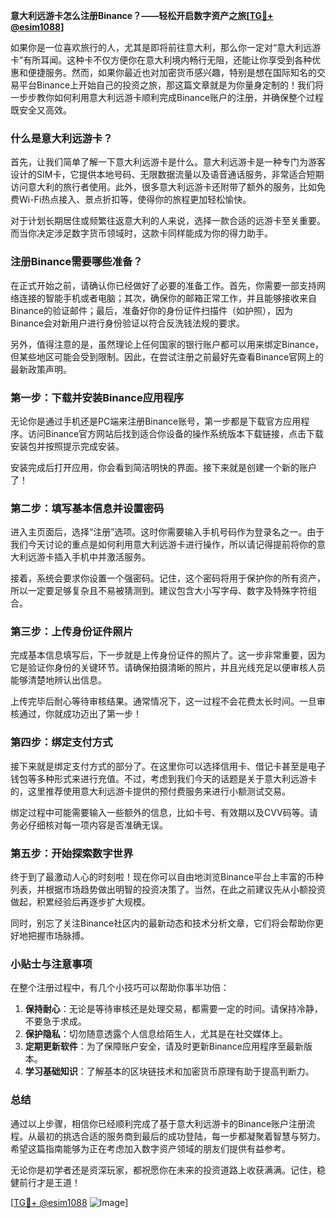 **意大利远游卡怎么注册Binance？——轻松开启数字资产之旅[[TG💪+ @esim1088](https://t.me/s/esim1088)]**

如果你是一位喜欢旅行的人，尤其是即将前往意大利，那么你一定对“意大利远游卡”有所耳闻。这种卡不仅方便你在意大利境内畅行无阻，还能让你享受到各种优惠和便捷服务。然而，如果你最近也对加密货币感兴趣，特别是想在国际知名的交易平台Binance上开始自己的投资之旅，那这篇文章就是为你量身定制的！我们将一步步教你如何利用意大利远游卡顺利完成Binance账户的注册，并确保整个过程既安全又高效。

### 什么是意大利远游卡？

首先，让我们简单了解一下意大利远游卡是什么。意大利远游卡是一种专门为游客设计的SIM卡，它提供本地号码、无限数据流量以及语音通话服务，非常适合短期访问意大利的旅行者使用。此外，很多意大利远游卡还附带了额外的服务，比如免费Wi-Fi热点接入、景点折扣等，使得你的旅程更加轻松愉快。

对于计划长期居住或频繁往返意大利的人来说，选择一款合适的远游卡至关重要。而当你决定涉足数字货币领域时，这款卡同样能成为你的得力助手。

### 注册Binance需要哪些准备？

在正式开始之前，请确认你已经做好了必要的准备工作。首先，你需要一部支持网络连接的智能手机或者电脑；其次，确保你的邮箱正常工作，并且能够接收来自Binance的验证邮件；最后，准备好你的身份证件扫描件（如护照），因为Binance会对新用户进行身份验证以符合反洗钱法规的要求。

另外，值得注意的是，虽然理论上任何国家的银行账户都可以用来绑定Binance，但某些地区可能会受到限制。因此，在尝试注册之前最好先查看Binance官网上的最新政策声明。

### 第一步：下载并安装Binance应用程序

无论你是通过手机还是PC端来注册Binance账号，第一步都是下载官方应用程序。访问Binance官方网站后找到适合你设备的操作系统版本下载链接，点击下载安装包并按照提示完成安装。

安装完成后打开应用，你会看到简洁明快的界面。接下来就是创建一个新的账户了！

### 第二步：填写基本信息并设置密码

进入主页面后，选择“注册”选项。这时你需要输入手机号码作为登录名之一。由于我们今天讨论的重点是如何利用意大利远游卡进行操作，所以请记得提前将你的意大利远游卡插入手机中并激活服务。

接着，系统会要求你设置一个强密码。记住，这个密码将用于保护你的所有资产，所以一定要足够复杂且不易被猜测到。建议包含大小写字母、数字及特殊字符组合。

### 第三步：上传身份证件照片

完成基本信息填写后，下一步就是上传身份证件的照片了。这一步非常重要，因为它是验证你身份的关键环节。请确保拍摄清晰的照片，并且光线充足以便审核人员能够清楚地辨认出信息。

上传完毕后耐心等待审核结果。通常情况下，这一过程不会花费太长时间。一旦审核通过，你就成功迈出了第一步！

### 第四步：绑定支付方式

接下来就是绑定支付方式的部分了。在这里你可以选择信用卡、借记卡甚至是电子钱包等多种形式来进行充值。不过，考虑到我们今天的话题是关于意大利远游卡的，这里推荐使用意大利远游卡提供的预付费服务来进行小额测试交易。

绑定过程中可能需要输入一些额外的信息，比如卡号、有效期以及CVV码等。请务必仔细核对每一项内容是否准确无误。

### 第五步：开始探索数字世界

终于到了最激动人心的时刻啦！现在你可以自由地浏览Binance平台上丰富的币种列表，并根据市场趋势做出明智的投资决策了。当然，在此之前建议先从小额投资做起，积累经验后再逐步扩大规模。

同时，别忘了关注Binance社区内的最新动态和技术分析文章，它们将会帮助你更好地把握市场脉搏。

### 小贴士与注意事项

在整个注册过程中，有几个小技巧可以帮助你事半功倍：

1. **保持耐心**：无论是等待审核还是处理交易，都需要一定的时间。请保持冷静，不要急于求成。
2. **保护隐私**：切勿随意透露个人信息给陌生人，尤其是在社交媒体上。
3. **定期更新软件**：为了保障账户安全，请及时更新Binance应用程序至最新版本。
4. **学习基础知识**：了解基本的区块链技术和加密货币原理有助于提高判断力。

### 总结

通过以上步骤，相信你已经顺利完成了基于意大利远游卡的Binance账户注册流程。从最初的挑选合适的服务商到最后的成功登陆，每一步都凝聚着智慧与努力。希望这篇指南能够为正在考虑加入数字资产领域的朋友们提供有益参考。

无论你是初学者还是资深玩家，都祝愿你在未来的投资道路上收获满满。记住，稳健前行才是王道！

[[TG💪+ @esim1088](https://t.me/s/esim1088) ![Image](https://i.postimg.cc/4NQfJmqS/Snipaste-2025-05-13-00-14-12.png)]